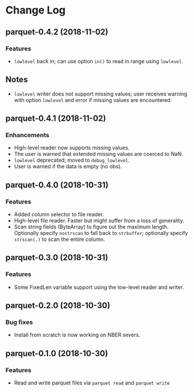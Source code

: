 Change Log
==========

## parquet-0.4.2 (2018-11-02)

### Features

- `lowlevel` back in; can use option `in()` to read in range using
  `lowlevel`.

## Notes

- `lowlevel` writer does not support missing values; user receives
  warning with option `lowlevel` and error if missing values are
  encountered.

## parquet-0.4.1 (2018-11-02)

### Enhancements

- High-level reader now supports missing values.
- The user is warned that extended missing values are coerced to NaN.
- `lowlevel` deprecated; moved to `debug_lowlevel`.
- User is warned if the data is empty (no obs).

## parquet-0.4.0 (2018-10-31)

### Features

- Added column selector to file reader.
- High-level file reader. Faster but might suffer from a loss of generality.
- Scan string fields (ByteArray) to figure out the maximum length.
  Optionally specify `nostrscan` to fall back to `strbuffer`; optionally
  specify `strscan(.)` to scan the entire column.

## parquet-0.3.0 (2018-10-31)

### Features

- Some FixedLen variable support using the low-level reader and writer.

## parquet-0.2.0 (2018-10-30)

### Bug fixes

- Install from scratch is now working on NBER severs.

## parquet-0.1.0 (2018-10-30)

### Features

- Read and write parquet files via `parquet read` and `parquet write`
